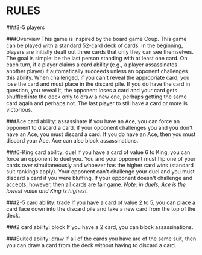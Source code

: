# RULES

###3-5 players

###Overview
This game is inspired by the board game Coup. This game can be played with a standard 52-card deck of cards. In the beginning, players are initially dealt out three cards that only they can see themselves. The goal is simple: be the last person standing with at least one card. On each turn, if a player claims a card ability (e.g., a player assassinates another player) it automatically succeeds unless an opponent challenges this ability. When challenged, if you can't reveal the appropriate card, you lose the card and must place in the discard pile. If you do have the card in question, you reveal it, the opponent loses a card and your card gets shuffled into the deck only to draw a new one, perhaps getting the same card again and perhaps not. The last player to still have a card or more is victorious.

###Ace card ability: assassinate
If you have an Ace, you can force an opponent to discard a card. If your opponent challenges you and you don't have an Ace, you must discard a card. If you do have an Ace, then you must discard your Ace. Ace can also block assassinations.

###6-King card ability: duel
If you have a card of value 6 to King, you can force an opponent to duel you. You and your opponent must flip one of your cards over simultaneously and whoever has the higher card wins (standard suit rankings apply). Your opponent can't challenge your duel and you must discard a card if you were bluffing. If your opponent doesn't challenge and accepts, however, then all cards are fair game. *Note: in duels, Ace is the lowest value and King is highest.*

###2-5 card ability: trade
If you have a card of value 2 to 5, you can place a card face down into the discard pile and take a new card from the top of the deck.

###2 card ability: block
If you have a 2 card, you can block assassinations.

###Suited ability: draw
If all of the cards you have are of the same suit, then you can draw a card from the deck without having to discard a card.


